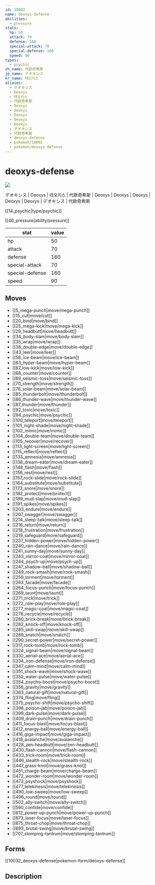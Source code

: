 ```yaml
---
id: 10002
name: deoxys-defense
abilities:
  - pressure
stats:
  hp: 50
  attack: 70
  defense: 160
  special-attack: 70
  special-defense: 160
  speed: 90
types:
  - psychic
zh_name: 代欧奇希斯
jp_name: デオキシス
kr_name: 테오키스
aliases:
  - デオキシス
  - Deoxys
  - 테오키스
  - 代歐奇希斯
  - Deoxys
  - Deoxys
  - Deoxys
  - Deoxys
  - Deoxys
  - デオキシス
  - 代欧奇希斯
  - deoxys-defense
  - pokemon/10002
  - pokemon/deoxys-defense
---
```

# deoxys-defense

![](https://raw.githubusercontent.com/PokeAPI/sprites/master/sprites/pokemon/10002.png)

デオキシス | Deoxys | 테오키스 | 代歐奇希斯 | Deoxys | Deoxys | Deoxys | Deoxys | Deoxys | デオキシス | 代欧奇希斯

[[14_psychic|type/psychic]]

[[46_pressure|ability/pressure]]

|stat|value|
|---|---|
|hp|50|
|attack|70|
|defense|160|
|special-attack|70|
|special-defense|160|
|speed|90|


## Moves

- [[5_mega-punch|move/mega-punch]]
- [[15_cut|move/cut]]
- [[20_bind|move/bind]]
- [[25_mega-kick|move/mega-kick]]
- [[29_headbutt|move/headbutt]]
- [[34_body-slam|move/body-slam]]
- [[35_wrap|move/wrap]]
- [[38_double-edge|move/double-edge]]
- [[43_leer|move/leer]]
- [[58_ice-beam|move/ice-beam]]
- [[63_hyper-beam|move/hyper-beam]]
- [[67_low-kick|move/low-kick]]
- [[68_counter|move/counter]]
- [[69_seismic-toss|move/seismic-toss]]
- [[70_strength|move/strength]]
- [[76_solar-beam|move/solar-beam]]
- [[85_thunderbolt|move/thunderbolt]]
- [[86_thunder-wave|move/thunder-wave]]
- [[87_thunder|move/thunder]]
- [[92_toxic|move/toxic]]
- [[94_psychic|move/psychic]]
- [[100_teleport|move/teleport]]
- [[101_night-shade|move/night-shade]]
- [[102_mimic|move/mimic]]
- [[104_double-team|move/double-team]]
- [[105_recover|move/recover]]
- [[113_light-screen|move/light-screen]]
- [[115_reflect|move/reflect]]
- [[133_amnesia|move/amnesia]]
- [[138_dream-eater|move/dream-eater]]
- [[148_flash|move/flash]]
- [[156_rest|move/rest]]
- [[157_rock-slide|move/rock-slide]]
- [[164_substitute|move/substitute]]
- [[173_snore|move/snore]]
- [[182_protect|move/protect]]
- [[189_mud-slap|move/mud-slap]]
- [[191_spikes|move/spikes]]
- [[203_endure|move/endure]]
- [[207_swagger|move/swagger]]
- [[214_sleep-talk|move/sleep-talk]]
- [[216_return|move/return]]
- [[218_frustration|move/frustration]]
- [[219_safeguard|move/safeguard]]
- [[237_hidden-power|move/hidden-power]]
- [[240_rain-dance|move/rain-dance]]
- [[241_sunny-day|move/sunny-day]]
- [[243_mirror-coat|move/mirror-coat]]
- [[244_psych-up|move/psych-up]]
- [[247_shadow-ball|move/shadow-ball]]
- [[249_rock-smash|move/rock-smash]]
- [[259_torment|move/torment]]
- [[263_facade|move/facade]]
- [[264_focus-punch|move/focus-punch]]
- [[269_taunt|move/taunt]]
- [[271_trick|move/trick]]
- [[272_role-play|move/role-play]]
- [[277_magic-coat|move/magic-coat]]
- [[278_recycle|move/recycle]]
- [[280_brick-break|move/brick-break]]
- [[282_knock-off|move/knock-off]]
- [[285_skill-swap|move/skill-swap]]
- [[289_snatch|move/snatch]]
- [[290_secret-power|move/secret-power]]
- [[317_rock-tomb|move/rock-tomb]]
- [[324_signal-beam|move/signal-beam]]
- [[332_aerial-ace|move/aerial-ace]]
- [[334_iron-defense|move/iron-defense]]
- [[347_calm-mind|move/calm-mind]]
- [[351_shock-wave|move/shock-wave]]
- [[352_water-pulse|move/water-pulse]]
- [[354_psycho-boost|move/psycho-boost]]
- [[356_gravity|move/gravity]]
- [[363_natural-gift|move/natural-gift]]
- [[374_fling|move/fling]]
- [[375_psycho-shift|move/psycho-shift]]
- [[398_poison-jab|move/poison-jab]]
- [[399_dark-pulse|move/dark-pulse]]
- [[409_drain-punch|move/drain-punch]]
- [[411_focus-blast|move/focus-blast]]
- [[412_energy-ball|move/energy-ball]]
- [[416_giga-impact|move/giga-impact]]
- [[419_avalanche|move/avalanche]]
- [[428_zen-headbutt|move/zen-headbutt]]
- [[430_flash-cannon|move/flash-cannon]]
- [[433_trick-room|move/trick-room]]
- [[446_stealth-rock|move/stealth-rock]]
- [[447_grass-knot|move/grass-knot]]
- [[451_charge-beam|move/charge-beam]]
- [[472_wonder-room|move/wonder-room]]
- [[473_psyshock|move/psyshock]]
- [[477_telekinesis|move/telekinesis]]
- [[490_low-sweep|move/low-sweep]]
- [[496_round|move/round]]
- [[502_ally-switch|move/ally-switch]]
- [[590_confide|move/confide]]
- [[612_power-up-punch|move/power-up-punch]]
- [[673_laser-focus|move/laser-focus]]
- [[675_throat-chop|move/throat-chop]]
- [[693_brutal-swing|move/brutal-swing]]
- [[707_stomping-tantrum|move/stomping-tantrum]]

## Forms



[[10032_deoxys-defense|pokemon-form/deoxys-defense]]

## Description



